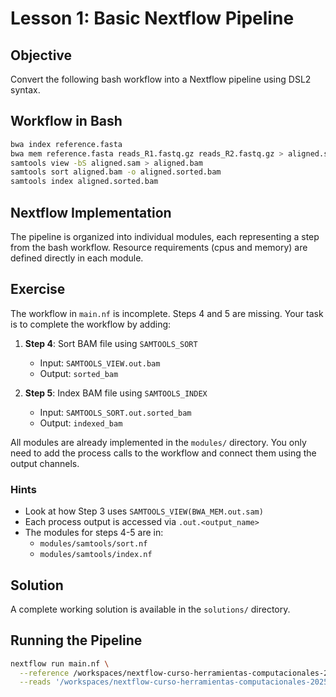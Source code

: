 # Lesson 1: Basic Nextflow Pipeline

## Objective

Convert the following bash workflow into a Nextflow pipeline using DSL2 syntax.

## Workflow in Bash

```bash
bwa index reference.fasta
bwa mem reference.fasta reads_R1.fastq.gz reads_R2.fastq.gz > aligned.sam
samtools view -bS aligned.sam > aligned.bam
samtools sort aligned.bam -o aligned.sorted.bam
samtools index aligned.sorted.bam
```

## Nextflow Implementation

The pipeline is organized into individual modules, each representing a step from the bash workflow. Resource requirements (cpus and memory) are defined directly in each module.

## Exercise

The workflow in `main.nf` is incomplete. Steps 4 and 5 are missing. Your task is to complete the workflow by adding:

1. **Step 4**: Sort BAM file using `SAMTOOLS_SORT`
   - Input: `SAMTOOLS_VIEW.out.bam`
   - Output: `sorted_bam`

2. **Step 5**: Index BAM file using `SAMTOOLS_INDEX`
   - Input: `SAMTOOLS_SORT.out.sorted_bam`
   - Output: `indexed_bam`

All modules are already implemented in the `modules/` directory. You only need to add the process calls to the workflow and connect them using the output channels.

### Hints

- Look at how Step 3 uses `SAMTOOLS_VIEW(BWA_MEM.out.sam)`
- Each process output is accessed via `.out.<output_name>`
- The modules for steps 4-5 are in:
  - `modules/samtools/sort.nf`
  - `modules/samtools/index.nf`

## Solution

A complete working solution is available in the `solutions/` directory.

## Running the Pipeline

```bash
nextflow run main.nf \
  --reference /workspaces/nextflow-curso-herramientas-computacionales-2025/assets/genome.fasta \
  --reads '/workspaces/nextflow-curso-herramientas-computacionales-2025/assets/test_{1,2}.fastq.gz'
```